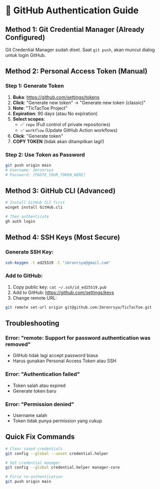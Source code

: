 # 🔐 GitHub Authentication Guide

## Method 1: Git Credential Manager (Already Configured)

Git Credential Manager sudah diset. Saat `git push`, akan muncul dialog untuk login GitHub.

## Method 2: Personal Access Token (Manual)

### Step 1: Generate Token
1. **Buka**: https://github.com/settings/tokens
2. **Click**: "Generate new token" → "Generate new token (classic)"
3. **Note**: "TicTacToe Project"
4. **Expiration**: 90 days (atau No expiration)
5. **Select scopes**:
   - ✅ `repo` (Full control of private repositories)
   - ✅ `workflow` (Update GitHub Action workflows)
6. **Click**: "Generate token"
7. **COPY TOKEN** (tidak akan ditampilkan lagi!)

### Step 2: Use Token as Password
```bash
git push origin main
# Username: Imronrsya
# Password: [PASTE_YOUR_TOKEN_HERE]
```

## Method 3: GitHub CLI (Advanced)

```bash
# Install GitHub CLI first
winget install GitHub.cli

# Then authenticate
gh auth login
```

## Method 4: SSH Keys (Most Secure)

### Generate SSH Key:
```bash
ssh-keygen -t ed25519 -C "imronrsya@gmail.com"
```

### Add to GitHub:
1. Copy public key: `cat ~/.ssh/id_ed25519.pub`
2. Add to GitHub: https://github.com/settings/keys
3. Change remote URL:
```bash
git remote set-url origin git@github.com:Imronrsya/TicTacToe.git
```

## Troubleshooting

### Error: "remote: Support for password authentication was removed"
- GitHub tidak lagi accept password biasa
- Harus gunakan Personal Access Token atau SSH

### Error: "Authentication failed"
- Token salah atau expired
- Generate token baru

### Error: "Permission denied"
- Username salah
- Token tidak punya permission yang cukup

## Quick Fix Commands

```bash
# Clear saved credentials
git config --global --unset credential.helper

# Set credential manager
git config --global credential.helper manager-core

# Force re-authentication
git push origin main
```
